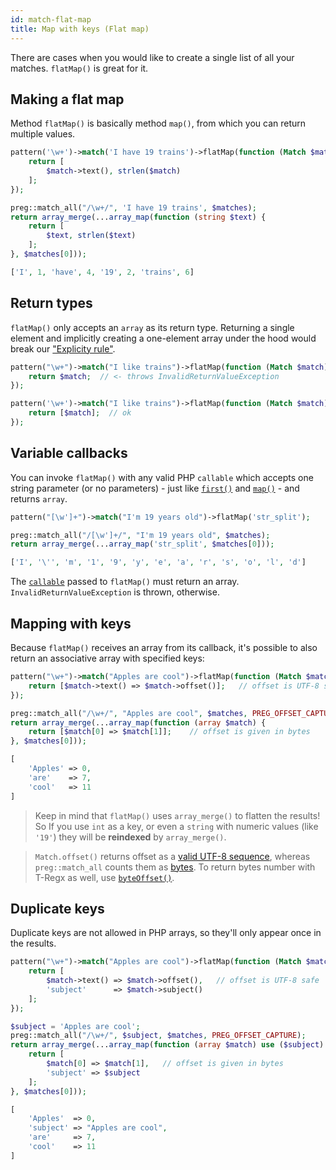 ```yaml
---
id: match-flat-map
title: Map with keys (Flat map)
---
```


There are cases when you would like to create a single list of all your matches. `flatMap()` is great for it.

## Making a flat map

Method `flatMap()` is basically method `map()`, from which you can return multiple values.

<!--DOCUSAURUS_CODE_TABS-->
<!--T-Regx-->
```php
pattern('\w+')->match('I have 19 trains')->flatMap(function (Match $match) {
    return [
        $match->text(), strlen($match)
    ];
});
```
<!--PHP-->
```php
preg::match_all("/\w+/", 'I have 19 trains', $matches);
return array_merge(...array_map(function (string $text) {
    return [
        $text, strlen($text)
    ];
}, $matches[0]));
```
<!--END_DOCUSAURUS_CODE_TABS-->
<!--T-Regx:{return-at(0)}-->
<!--Result-Value-->

```php
['I', 1, 'have', 4, '19', 2, 'trains', 6]
```

## Return types

`flatMap()` only accepts an `array` as its return type. Returning a single element and implicitly creating a one-element 
array under the hood would break our ["Explicity rule"](whats-the-point.md#t-regx-to-the-rescue). 

<!--DOCUSAURUS_CODE_TABS-->
<!--T-Regx-->
```php
pattern("\w+")->match("I like trains")->flatMap(function (Match $match) {
    return $match;  // <- throws InvalidReturnValueException
});
```
<!--END_DOCUSAURUS_CODE_TABS-->
<!--T-Regx:{expect-exception(\TRegx\CleanRegex\Exception\CleanRegex\InvalidReturnValueException)}-->

```php
pattern('\w+')->match("I like trains")->flatMap(function (Match $match) {
    return [$match];  // ok
});
```

## Variable callbacks

You can invoke `flatMap()` with any valid PHP `callable` which accepts one string parameter (or no parameters) - just 
like [`first()`](match-first.md) and [`map()`](match-map.md) - and returns `array`.

<!--DOCUSAURUS_CODE_TABS-->
<!--T-Regx-->
```php
pattern("[\w']+")->match("I'm 19 years old")->flatMap('str_split');
```
<!--PHP-->
```php
preg::match_all("/[\w']+/", "I'm 19 years old", $matches);
return array_merge(...array_map('str_split', $matches[0]));
```
<!--END_DOCUSAURUS_CODE_TABS-->
<!--T-Regx:{return-at(0)}-->
<!--Result-Value-->

```php
['I', '\'', 'm', '1', '9', 'y', 'e', 'a', 'r', 's', 'o', 'l', 'd']
```

The [`callable`](https://www.php.net/manual/en/language.types.callable.php) passed to `flatMap()` must return an array. 
`InvalidReturnValueException` is thrown, otherwise.

## Mapping with keys

Because `flatMap()` receives an array from its callback, it's possible to also return an associative array with
specified keys:

<!--DOCUSAURUS_CODE_TABS-->
<!--T-Regx-->
```php
pattern("\w+")->match("Apples are cool")->flatMap(function (Match $match) {
    return [$match->text() => $match->offset()];   // offset is UTF-8 safe
});
```
<!--PHP-->
```php
preg::match_all("/\w+/", "Apples are cool", $matches, PREG_OFFSET_CAPTURE);
return array_merge(...array_map(function (array $match) {
    return [$match[0] => $match[1]];    // offset is given in bytes
}, $matches[0]));
```
<!--END_DOCUSAURUS_CODE_TABS-->
<!--T-Regx:{return-at(0)}-->
<!--Result-Value-->

```php
[
    'Apples' => 0,
    'are'    => 7,
    'cool'   => 11
]
```
<!--Result-Value:{return-semi}-->

> Keep in mind that `flatMap()` uses `array_merge()` to flatten the results! So If you use `int` as a key, or even
a `string` with numeric values (like `'19'`) they will be **reindexed** by `array_merge()`.

> `Match.offset()` returns offset as a [valid UTF-8 sequence](match-details.md#offsets), whereas `preg::match_all` 
> counts them as [bytes](match-details.md#offsets). To return bytes number with T-Regx as well, 
> use [`byteOffset()`](match-details.md#offsets).

## Duplicate keys

Duplicate keys are not allowed in PHP arrays, so they'll only appear once in the results.

<!--DOCUSAURUS_CODE_TABS-->
<!--T-Regx-->
```php
pattern("\w+")->match("Apples are cool")->flatMap(function (Match $match) {
    return [
        $match->text() => $match->offset(),   // offset is UTF-8 safe
        'subject'      => $match->subject()
    ];
});
```
<!--PHP-->
```php
$subject = 'Apples are cool';
preg::match_all("/\w+/", $subject, $matches, PREG_OFFSET_CAPTURE);
return array_merge(...array_map(function (array $match) use ($subject) {
    return [
        $match[0] => $match[1],   // offset is given in bytes
        'subject' => $subject
    ];   
}, $matches[0]));
```
<!--END_DOCUSAURUS_CODE_TABS-->
<!--T-Regx:{return-at(0)}-->
<!--Result-Value-->

```php
[
    'Apples'  => 0,
    'subject' => "Apples are cool",
    'are'     => 7,
    'cool'    => 11
]
```
<!--Result-Value:{return-semi}-->
